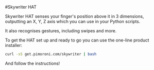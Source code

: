 <!--
---
name: Skywriter HAT
class: board
type: 'gesture,touch'
formfactor: HAT
manufacturer: Pimoroni
description: A 3D positional and gesture sensor
url: http://shop.pimoroni.com/products/skywriter-hat
github: https://github.com/pimoroni/skywriter-hat
buy: http://shop.pimoroni.com/products/skywriter-hat
image: 'skywriter-hat.png'
pincount: 40
eeprom: yes
power:
  '17':
ground:
  '6':
  '9':
  '14':
  '20':
  '25':
  '30':
  '34':
  '39':
pin:
  '3':
    mode: i2c
  '5':
    mode: i2c
  '11':
    name: Reset
  '13':
    name: Transfer
install:
  'apt':
    - 'python-smbus'
    - 'python3-smbus'
    - 'python-dev'
    - 'python3-dev'
  'python':
    - 'skywriter'
i2c:
  '0x42':
    name: Gesture sensor
    device: mgc3130
-->
#Skywriter HAT

Skywriter HAT senses your finger's position above it in 3 dimensions, outputting an X, Y, Z axis
which you can use in your Python scripts.

It also recognises gestures, including swipes and more.

To get the HAT set up and ready to go you can use the one-line product installer:

```bash
curl -sS get.pimoroni.com/skywriter | bash
```

And follow the instructions!
